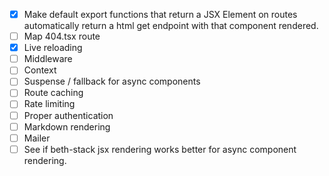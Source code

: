 - [x] Make default export functions that return a JSX Element on routes automatically return a html get endpoint with that component rendered.
- [ ] Map 404.tsx route
- [x] Live reloading
- [ ] Middleware
- [ ] Context
- [ ] Suspense / fallback for async components
- [ ] Route caching
- [ ] Rate limiting
- [ ] Proper authentication
- [ ] Markdown rendering
- [ ] Mailer
- [ ] See if beth-stack jsx rendering works better for async component rendering.
